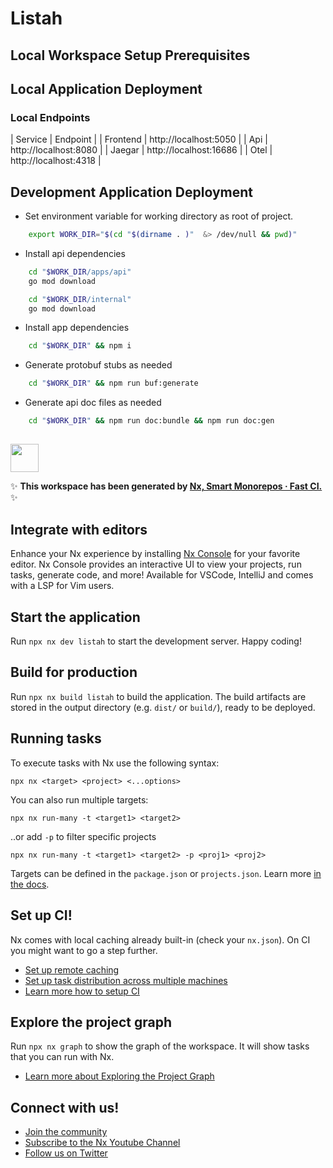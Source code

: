 # Listah

## Local Workspace Setup Prerequisites

## Local Application Deployment

### Local Endpoints

| Service | Endpoint |
| Frontend | http://localhost:5050 |
| Api | http://localhost:8080 |
| Jaegar | http://localhost:16686 |
| Otel | http://localhost:4318 |


## Development Application Deployment
- Set environment variable for working directory as root of project.
```bash
    export WORK_DIR="$(cd "$(dirname . )"  &> /dev/null && pwd)"
```
- Install api dependencies
```bash
    cd "$WORK_DIR/apps/api"
    go mod download

    cd "$WORK_DIR/internal"
    go mod download

```

- Install app dependencies
```bash
    cd "$WORK_DIR" && npm i
```

- Generate protobuf stubs as needed
```bash
    cd "$WORK_DIR" && npm run buf:generate
```

- Generate api doc files as needed
```bash
    cd "$WORK_DIR" && npm run doc:bundle && npm run doc:gen
```



##



<a alt="Nx logo" href="https://nx.dev" target="_blank" rel="noreferrer"><img src="https://raw.githubusercontent.com/nrwl/nx/master/images/nx-logo.png" width="45"></a>

✨ **This workspace has been generated by [Nx, Smart Monorepos · Fast CI.](https://nx.dev)** ✨

## Integrate with editors

Enhance your Nx experience by installing [Nx Console](https://nx.dev/nx-console) for your favorite editor. Nx Console
provides an interactive UI to view your projects, run tasks, generate code, and more! Available for VSCode, IntelliJ and
comes with a LSP for Vim users.

## Start the application

Run `npx nx dev listah` to start the development server. Happy coding!

## Build for production

Run `npx nx build listah` to build the application. The build artifacts are stored in the output directory (e.g. `dist/` or `build/`), ready to be deployed.

## Running tasks

To execute tasks with Nx use the following syntax:

```
npx nx <target> <project> <...options>
```

You can also run multiple targets:

```
npx nx run-many -t <target1> <target2>
```

..or add `-p` to filter specific projects

```
npx nx run-many -t <target1> <target2> -p <proj1> <proj2>
```

Targets can be defined in the `package.json` or `projects.json`. Learn more [in the docs](https://nx.dev/features/run-tasks).

## Set up CI!

Nx comes with local caching already built-in (check your `nx.json`). On CI you might want to go a step further.

- [Set up remote caching](https://nx.dev/features/share-your-cache)
- [Set up task distribution across multiple machines](https://nx.dev/nx-cloud/features/distribute-task-execution)
- [Learn more how to setup CI](https://nx.dev/recipes/ci)

## Explore the project graph

Run `npx nx graph` to show the graph of the workspace.
It will show tasks that you can run with Nx.

- [Learn more about Exploring the Project Graph](https://nx.dev/core-features/explore-graph)

## Connect with us!

- [Join the community](https://nx.dev/community)
- [Subscribe to the Nx Youtube Channel](https://www.youtube.com/@nxdevtools)
- [Follow us on Twitter](https://twitter.com/nxdevtools)
